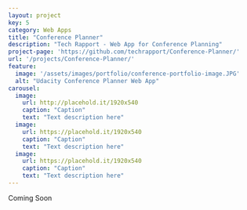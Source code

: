 ```yaml
---
layout: project
key: 5 
category: Web Apps
title: "Conference Planner"
description: "Tech Rapport - Web App for Conference Planning"
project-page: 'https://github.com/techrapport/Conference-Planner/'
url: '/projects/Conference-Planner/'
feature: 
  image: '/assets/images/portfolio/conference-portfolio-image.JPG'
  alt: "Udacity Conference Planner Web App"
carousel:
  image:
    url: http://placehold.it/1920x540
    caption: "Caption"
    text: "Text description here"
  image:
    url: https://placehold.it/1920x540
    caption: "Caption"
    text: "Text description here"
  image:
    url: https://placehold.it/1920x540
    caption: "Caption"
    text: "Text description here"
---
```


Coming Soon
